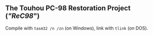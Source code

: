 The Touhou PC-98 Restoration Project (*"ReC98*")
----

Compile with ```tasm32 /n /zn``` (on Windows), link with ```tlink``` (on DOS).
